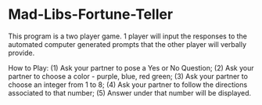 # Mad-Libs-Fortune-Teller
This program is a two player game. 1 player will input the responses to the automated computer generated prompts that the other player will verbally provide.  

How to Play: (1) Ask your partner to pose a Yes or No Question; (2) Ask your partner to choose a color - purple, blue, red green; (3) Ask your partner to choose an integer from 1 to 8; (4) Ask your partner to follow the directions associated to that number; (5) Answer under that number will be displayed.

